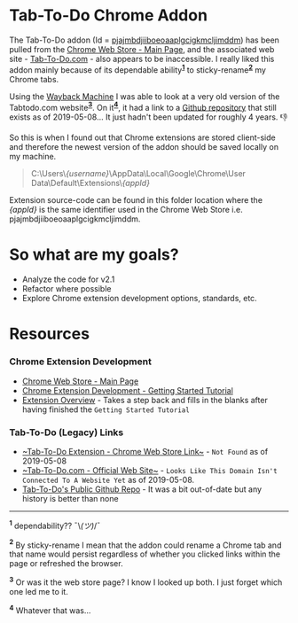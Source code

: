 # Tab-To-Do Chrome Addon

The Tab-To-Do addon \(Id = [pjajmbdjiiboeoaaplgcigkmcljimddm](https://chrome.google.com/webstore/detail/tab-to-do/pjajmbdjiiboeoaaplgcigkmcljimddm)\) has been pulled from the [Chrome Web Store - Main Page](https://chrome.google.com/webstore/category/extensions), and the associated web site - [Tab-To-Do.com](https://tabtodo.com) - also appears to be inaccessible. I really liked this addon mainly because of its dependable ability<b><sup>[1](#sup1)</sup></b> to sticky-rename<b><sup>[2](#sup2)</sup></b> my Chrome tabs. 

Using the [Wayback Machine](https://archive.org/web/) I was able to look at a very old version of the Tabtodo.com website<b><sup>[3](#sup3)</sup></b>. On it<b><sup>[4](#sup4)</sup></b>, it had a link to a [Github repository](https://github.com/tabtodo/tabtodo/) that still exists as of 2019-05-08... It just hadn't been updated for roughly 4 years. :thumbsdown:

So this is when I found out that Chrome extensions are stored client-side and therefore the newest version of the addon should be saved locally on my machine.

> C:\Users\\_*\{username\}*_\AppData\Local\Google\Chrome\User Data\Default\Extensions\\_*\{appId\}*_

Extension source-code can be found in this folder location where the _*\{appId\}*_ is the same identifier used in the Chrome Web Store i.e. pjajmbdjiiboeoaaplgcigkmcljimddm.


# So what are my goals?

* Analyze the code for v2.1
* Refactor where possible
* Explore Chrome extension development options, standards, etc.


# Resources
### Chrome Extension Development
* [Chrome Web Store - Main Page](https://chrome.google.com/webstore/category/extensions)
* [Chrome Extension Development - Getting Started Tutorial](https://developer.chrome.com/extensions/getstarted)
* [Extension Overview](https://developer.chrome.com/extensions/overview) - Takes a step back and fills in the blanks after having finished the `Getting Started Tutorial`

### Tab-To-Do (Legacy) Links
* [~Tab-To-Do Extension - Chrome Web Store Link~](https://chrome.google.com/webstore/detail/tab-to-do/pjajmbdjiiboeoaaplgcigkmcljimddm) - `Not Found` as of 2019-05-08
* [~Tab-To-Do.com - Official Web Site~](https://tabtodo.com) - `Looks Like This Domain Isn't Connected To A Website Yet` as of 2019-05-08.
* [Tab-To-Do's Public Github Repo](https://github.com/tabtodo/tabtodo/) - It was a bit out-of-date but any history is better than none


--------------------


<b><sup><a name="sup1">1</a></sup></b> dependability?? ¯\\_(ツ)_/¯

<b><sup><a name="sup1">2</a></sup></b> By sticky-rename I mean that the addon could rename a Chrome tab and that name would persist regardless of whether you clicked links within the page or refreshed the browser.

<b><sup><a name="sup3">3</a></sup></b> Or was it the web store page? I know I looked up both. I just forget which one led me to it.

<b><sup><a name="sup4">4</a><sup></b> Whatever that was...